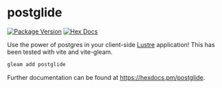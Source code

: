 # postglide

[![Package Version](https://img.shields.io/hexpm/v/postglide)](https://hex.pm/packages/postglide)
[![Hex Docs](https://img.shields.io/badge/hex-docs-ffaff3)](https://hexdocs.pm/postglide/)


Use the power of postgres in your client-side [Lustre](https://hexdocs.pm/lustre/) application!
This has been tested with vite and vite-gleam.

```sh
gleam add postglide
```

Further documentation can be found at <https://hexdocs.pm/postglide>.
